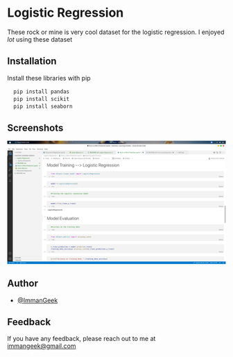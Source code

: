 
# Logistic Regression

These rock or mine is very cool dataset for the logistic regression.
I enjoyed *lot* using these dataset


## Installation

Install these libraries with pip

```bash
  pip install pandas
  pip install scikit
  pip install seaborn
```
    
## Screenshots

![App Screenshot](https://github.com/immangeek/Machine-Learning-Models/raw/main/Logistic%20Regression/logic_scr.png)


## Author

- [@ImmanGeek](https://www.linkedin.com/in/immangeek/)


## Feedback

If you have any feedback, please reach out to me at immangeek@gmail.com

